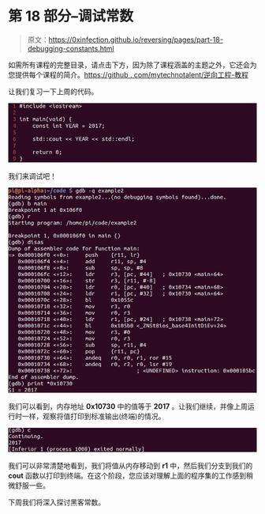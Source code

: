 # 第 18 部分–调试常数

> 原文：<https://0xinfection.github.io/reversing/pages/part-18-debugging-constants.html>

如需所有课程的完整目录，请点击下方，因为除了课程涵盖的主题之外，它还会为您提供每个课程的简介。[https://github . com/mytechnotalent/逆向工程-教程](https://github.com/mytechnotalent/Reverse-Engineering-Tutorial)

让我们复习一下上周的代码。

![](img/f8ea7bf7aac739faa1f9a79d0f844664.png)

我们来调试吧！

![](img/3d7e0f087c8803d9a8494af3c16b4d0e.png)

我们可以看到，内存地址 **0x10730** 中的值等于 **2017** 。让我们继续，并像上周运行时一样，观察将值打印到标准输出(终端)的情况。

![](img/2e76e17640e7c935b4dbb79069624078.png)

我们可以非常清楚地看到，我们将值从内存移动到 **r1** 中，然后我们分支到我们的 **cout** 函数以打印到终端。在这个阶段，您应该对理解上面的程序集的工作感到稍微舒服一些。

下周我们将深入探讨黑客常数。